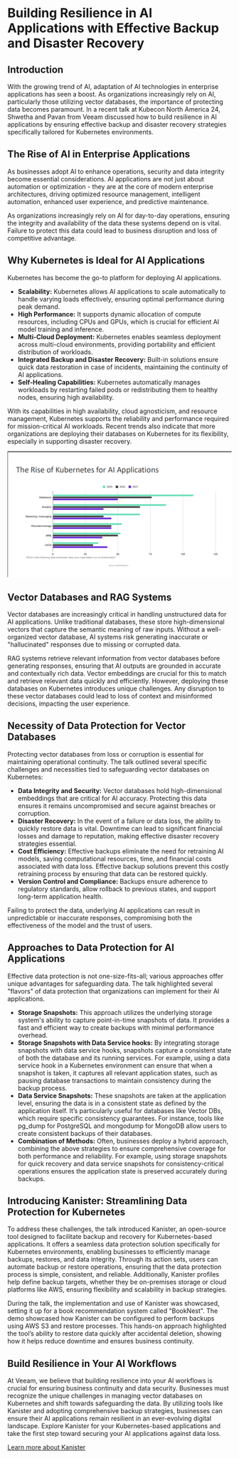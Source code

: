 # Building Resilience in AI Applications with Effective Backup and Disaster Recovery

## Introduction

With the growing trend of AI, adaptation of AI technologies in enterprise applications has seen a boost. As organizations increasingly rely on AI, particularly those utilizing vector databases, the importance of protecting data becomes paramount. In a recent talk at Kubecon North America 24, Shwetha and Pavan from Veeam discussed how to build resilience in AI applications by ensuring effective backup and disaster recovery strategies specifically tailored for Kubernetes environments.

## The Rise of AI in Enterprise Applications

As businesses adopt AI to enhance operations, security and data integrity become essential considerations. AI applications are not just about automation or optimization - they are at the core of modern enterprise architectures, driving optimized resource management, intelligent automation, enhanced user experience, and predictive maintenance. 

As organizations increasingly rely on AI for day-to-day operations, ensuring the integrity and availability of the data these systems depend on is vital. Failure to protect this data could lead to business disruption and loss of competitive advantage. 

## Why Kubernetes is Ideal for AI Applications

Kubernetes has become the go-to platform for deploying AI applications.

- **Scalability:** Kubernetes allows AI applications to scale automatically to handle varying loads effectively, ensuring optimal performance during peak demand.
- **High Performance:** It supports dynamic allocation of compute resources, including CPUs and GPUs, which is crucial for efficient AI model training and inference.
- **Multi-Cloud Deployment:** Kubernetes enables seamless deployment across multi-cloud environments, providing portability and efficient distribution of workloads.
- **Integrated Backup and Disaster Recovery:** Built-in solutions ensure quick data restoration in case of incidents, maintaining the continuity of AI applications.
- **Self-Healing Capabilities:** Kubernetes automatically manages workloads by restarting failed pods or redistributing them to healthy nodes, ensuring high availability.

With its capabilities in high availability, cloud agnosticism, and resource management, Kubernetes supports the reliability and performance required for mission-critical AI workloads. Recent trends also indicate that more organizations are deploying their databases on Kubernetes for its flexibility, especially in supporting disaster recovery.

![Trends](../images/trends.png)

## Vector Databases and RAG Systems

Vector databases are increasingly critical in handling unstructured data for AI applications. Unlike traditional databases, these store high-dimensional vectors that capture the semantic meaning of raw inputs. Without a well-organized vector database, AI systems risk generating inaccurate or "hallucinated" responses due to missing or corrupted data. 

RAG systems retrieve relevant information from vector databases before generating responses, ensuring that AI outputs are grounded in accurate and contextually rich data. Vector embeddings are crucial for this to match and retrieve relevant data quickly and efficiently. However, deploying these databases on Kubernetes introduces unique challenges. Any disruption to these vector databases could lead to loss of context and misinformed decisions, impacting the user experience.

## Necessity of Data Protection for Vector Databases

Protecting vector databases from loss or corruption is essential for maintaining operational continuity.  The talk outlined several specific challenges and necessities tied to safeguarding vector databases on Kubernetes:	

- **Data Integrity and Security:** Vector databases hold high-dimensional embeddings that are critical for AI accuracy. Protecting this data ensures it remains uncompromised and secure against breaches or corruption.
- **Disaster Recovery:** In the event of a failure or data loss, the ability to quickly restore data is vital. Downtime can lead to significant financial losses and damage to reputation, making effective disaster recovery strategies essential.
- **Cost Efficiency:** Effective backups eliminate the need for retraining AI models, saving computational resources, time, and financial costs associated with data loss. Effective backup solutions prevent this costly retraining process by ensuring that data can be restored quickly.
- **Version Control and Compliance:** Backups ensure adherence to regulatory standards, allow rollback to previous states, and support long-term application health.

Failing to protect the data, underlying AI applications can result in unpredictable or inaccurate responses, compromising both the effectiveness of the model and the trust of users.

## Approaches to Data Protection for AI Applications

Effective data protection is not one-size-fits-all; various approaches offer unique advantages for safeguarding data. The talk highlighted several "flavors" of data protection that organizations can implement for their AI applications.

- **Storage Snapshots:** This approach utilizes the underlying storage system's ability to capture point-in-time snapshots of data. It provides a fast and efficient way to create backups with minimal performance overhead.
- **Storage Snapshots with Data Service hooks:** By integrating storage snapshots with data service hooks, snapshots capture a consistent state of both the database and its running services. For example, using a data service hook in a Kubernetes environment can ensure that when a snapshot is taken, it captures all relevant application states, such as pausing database transactions to maintain consistency during the backup process. 
- **Data Service Snapshots:** These snapshots are taken at the application level, ensuring the data is in a consistent state as defined by the application itself. It’s particularly useful for databases like Vector DBs, which require specific consistency guarantees. For instance, tools like pg_dump for PostgreSQL and mongodump for MongoDB allow users to create consistent backups of their databases. 
- **Combination of Methods:** Often, businesses deploy a hybrid approach, combining the above strategies to ensure comprehensive coverage for both performance and reliability. For example, using storage snapshots for quick recovery and data service snapshots for consistency-critical operations ensures the application state is preserved accurately during backups.

## Introducing Kanister: Streamlining Data Protection for Kubernetes

To address these challenges, the talk introduced Kanister, an open-source tool designed to facilitate backup and recovery for Kubernetes-based applications. It offers a seamless data protection solution specifically for Kubernetes environments, enabling businesses to efficiently manage backups, restores, and data integrity. Through its action sets, users can automate backup or restore operations, ensuring that the data protection process is simple, consistent, and reliable. Additionally, Kanister profiles help define backup targets, whether they be on-premises storage or cloud platforms like AWS, ensuring flexibility and scalability in backup strategies.

During the talk, the implementation and use of Kanister was showcased, setting it up for a book recommendation system called "BookNest". The demo showcased how Kanister can be configured to perform backups using AWS S3 and restore processes. This hands-on approach highlighted the tool’s ability to restore data quickly after accidental deletion, showing how it helps reduce downtime and ensures business continuity.

## Build Resilience in Your AI Workflows

At Veeam, we believe that building resilience into your AI workflows is crucial for ensuring business continuity and data security. Businesses must recognize the unique challenges in managing vector databases on Kubernetes and shift towards safeguarding the data. By utilizing tools like Kanister and adopting comprehensive backup strategies, businesses can ensure their AI applications remain resilient in an ever-evolving digital landscape. Explore Kanister for your Kubernetes-based applications and take the first step toward securing your AI applications against data loss. 

[Learn more about Kanister](https://github.com/kanisterio/kanister)
